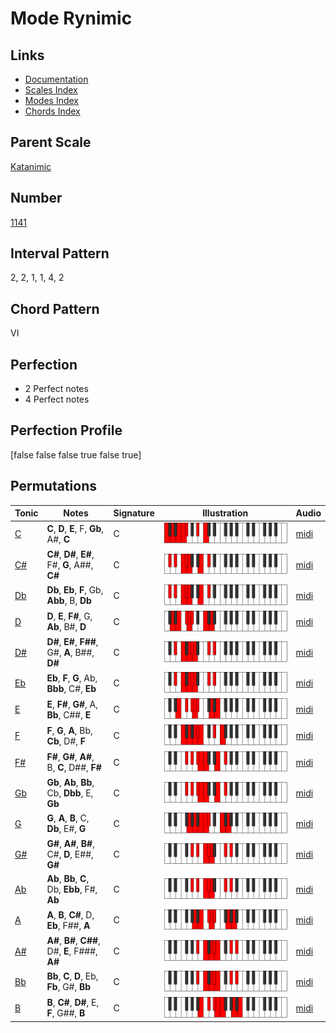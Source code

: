 # Mode Rynimic

## Links

- [Documentation](index.md)
- [Scales Index](Scales.md)
- [Modes Index](Modes.md)
- [Chords Index](Chords.md)

## Parent Scale

[Katanimic](ScaleKatanimic.md)

## Number

[1141](https://ianring.com/musictheory/scales/1141)

## Interval Pattern

2, 2, 1, 1, 4, 2

## Chord Pattern

VI

## Perfection

- 2 Perfect notes
- 4 Perfect notes

## Perfection Profile

[false false false true false true]

## Permutations

| Tonic | Notes | Signature | Illustration | Audio |
|-------|-------|-----------|--------------|-------|
| [C](ModeCNaturalRynimic.md) | **C**, **D**, **E**, F, **Gb**, A#, **C** | C | ![CNaturalRynimic](ModeCNaturalRynimic.png) | [midi](https://github.com/edipermadi/music/blob/main/docs/ModeCNaturalRynimic.mid?raw=true) |
| [C#](ModeCSharpRynimic.md) | **C#**, **D#**, **E#**, F#, **G**, A##, **C#** | C | ![CSharpRynimic](ModeCSharpRynimic.png) | [midi](https://github.com/edipermadi/music/blob/main/docs/ModeCSharpRynimic.mid?raw=true) |
| [Db](ModeDFlatRynimic.md) | **Db**, **Eb**, **F**, Gb, **Abb**, B, **Db** | C | ![DFlatRynimic](ModeDFlatRynimic.png) | [midi](https://github.com/edipermadi/music/blob/main/docs/ModeDFlatRynimic.mid?raw=true) |
| [D](ModeDNaturalRynimic.md) | **D**, **E**, **F#**, G, **Ab**, B#, **D** | C | ![DNaturalRynimic](ModeDNaturalRynimic.png) | [midi](https://github.com/edipermadi/music/blob/main/docs/ModeDNaturalRynimic.mid?raw=true) |
| [D#](ModeDSharpRynimic.md) | **D#**, **E#**, **F##**, G#, **A**, B##, **D#** | C | ![DSharpRynimic](ModeDSharpRynimic.png) | [midi](https://github.com/edipermadi/music/blob/main/docs/ModeDSharpRynimic.mid?raw=true) |
| [Eb](ModeEFlatRynimic.md) | **Eb**, **F**, **G**, Ab, **Bbb**, C#, **Eb** | C | ![EFlatRynimic](ModeEFlatRynimic.png) | [midi](https://github.com/edipermadi/music/blob/main/docs/ModeEFlatRynimic.mid?raw=true) |
| [E](ModeENaturalRynimic.md) | **E**, **F#**, **G#**, A, **Bb**, C##, **E** | C | ![ENaturalRynimic](ModeENaturalRynimic.png) | [midi](https://github.com/edipermadi/music/blob/main/docs/ModeENaturalRynimic.mid?raw=true) |
| [F](ModeFNaturalRynimic.md) | **F**, **G**, **A**, Bb, **Cb**, D#, **F** | C | ![FNaturalRynimic](ModeFNaturalRynimic.png) | [midi](https://github.com/edipermadi/music/blob/main/docs/ModeFNaturalRynimic.mid?raw=true) |
| [F#](ModeFSharpRynimic.md) | **F#**, **G#**, **A#**, B, **C**, D##, **F#** | C | ![FSharpRynimic](ModeFSharpRynimic.png) | [midi](https://github.com/edipermadi/music/blob/main/docs/ModeFSharpRynimic.mid?raw=true) |
| [Gb](ModeGFlatRynimic.md) | **Gb**, **Ab**, **Bb**, Cb, **Dbb**, E, **Gb** | C | ![GFlatRynimic](ModeGFlatRynimic.png) | [midi](https://github.com/edipermadi/music/blob/main/docs/ModeGFlatRynimic.mid?raw=true) |
| [G](ModeGNaturalRynimic.md) | **G**, **A**, **B**, C, **Db**, E#, **G** | C | ![GNaturalRynimic](ModeGNaturalRynimic.png) | [midi](https://github.com/edipermadi/music/blob/main/docs/ModeGNaturalRynimic.mid?raw=true) |
| [G#](ModeGSharpRynimic.md) | **G#**, **A#**, **B#**, C#, **D**, E##, **G#** | C | ![GSharpRynimic](ModeGSharpRynimic.png) | [midi](https://github.com/edipermadi/music/blob/main/docs/ModeGSharpRynimic.mid?raw=true) |
| [Ab](ModeAFlatRynimic.md) | **Ab**, **Bb**, **C**, Db, **Ebb**, F#, **Ab** | C | ![AFlatRynimic](ModeAFlatRynimic.png) | [midi](https://github.com/edipermadi/music/blob/main/docs/ModeAFlatRynimic.mid?raw=true) |
| [A](ModeANaturalRynimic.md) | **A**, **B**, **C#**, D, **Eb**, F##, **A** | C | ![ANaturalRynimic](ModeANaturalRynimic.png) | [midi](https://github.com/edipermadi/music/blob/main/docs/ModeANaturalRynimic.mid?raw=true) |
| [A#](ModeASharpRynimic.md) | **A#**, **B#**, **C##**, D#, **E**, F###, **A#** | C | ![ASharpRynimic](ModeASharpRynimic.png) | [midi](https://github.com/edipermadi/music/blob/main/docs/ModeASharpRynimic.mid?raw=true) |
| [Bb](ModeBFlatRynimic.md) | **Bb**, **C**, **D**, Eb, **Fb**, G#, **Bb** | C | ![BFlatRynimic](ModeBFlatRynimic.png) | [midi](https://github.com/edipermadi/music/blob/main/docs/ModeBFlatRynimic.mid?raw=true) |
| [B](ModeBNaturalRynimic.md) | **B**, **C#**, **D#**, E, **F**, G##, **B** | C | ![BNaturalRynimic](ModeBNaturalRynimic.png) | [midi](https://github.com/edipermadi/music/blob/main/docs/ModeBNaturalRynimic.mid?raw=true) |
